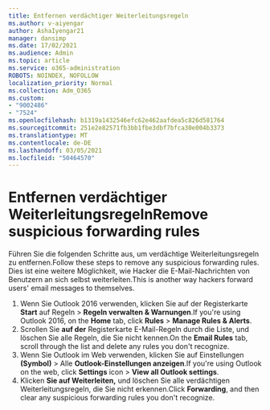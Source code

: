 ```yaml
---
title: Entfernen verdächtiger Weiterleitungsregeln
ms.author: v-aiyengar
author: AshaIyengar21
manager: dansimp
ms.date: 17/02/2021
ms.audience: Admin
ms.topic: article
ms.service: o365-administration
ROBOTS: NOINDEX, NOFOLLOW
localization_priority: Normal
ms.collection: Adm_O365
ms.custom:
- "9002486"
- "7524"
ms.openlocfilehash: b1319a1432546efc62e462aafdea5c826d581764
ms.sourcegitcommit: 251e2e82571fb3bb1fbe3dbf7bfca30e004b3373
ms.translationtype: MT
ms.contentlocale: de-DE
ms.lasthandoff: 03/05/2021
ms.locfileid: "50464570"
---
```

# <a name="remove-suspicious-forwarding-rules"></a><span data-ttu-id="a04cf-102">Entfernen verdächtiger Weiterleitungsregeln</span><span class="sxs-lookup"><span data-stu-id="a04cf-102">Remove suspicious forwarding rules</span></span>

<span data-ttu-id="a04cf-103">Führen Sie die folgenden Schritte aus, um verdächtige Weiterleitungsregeln zu entfernen.</span><span class="sxs-lookup"><span data-stu-id="a04cf-103">Follow these steps to remove any suspicious forwarding rules.</span></span> <span data-ttu-id="a04cf-104">Dies ist eine weitere Möglichkeit, wie Hacker die E-Mail-Nachrichten von Benutzern an sich selbst weiterleiten.</span><span class="sxs-lookup"><span data-stu-id="a04cf-104">This is another way hackers forward users' email messages to themselves.</span></span>

1. <span data-ttu-id="a04cf-105">Wenn Sie Outlook 2016 verwenden, klicken Sie auf der Registerkarte **Start** auf Regeln  >  **Regeln verwalten & Warnungen**.</span><span class="sxs-lookup"><span data-stu-id="a04cf-105">If you're using Outlook 2016, on the **Home** tab, click **Rules** > **Manage Rules & Alerts**.</span></span> 
1. <span data-ttu-id="a04cf-106">Scrollen Sie **auf der** Registerkarte E-Mail-Regeln durch die Liste, und löschen Sie alle Regeln, die Sie nicht kennen.</span><span class="sxs-lookup"><span data-stu-id="a04cf-106">On the **Email Rules** tab, scroll through the list and delete any rules you don't recognize.</span></span>
1. <span data-ttu-id="a04cf-107">Wenn Sie Outlook im Web verwenden, klicken Sie auf Einstellungen **(Symbol)** > Alle **Outlook-Einstellungen anzeigen**.</span><span class="sxs-lookup"><span data-stu-id="a04cf-107">If you're using Outlook on the web, click **Settings** icon > **View all Outlook settings**.</span></span>
1. <span data-ttu-id="a04cf-108">Klicken **Sie auf Weiterleiten,** und löschen Sie alle verdächtigen Weiterleitungsregeln, die Sie nicht erkennen.</span><span class="sxs-lookup"><span data-stu-id="a04cf-108">Click **Forwarding**, and then clear any suspicious forwarding rules you don't recognize.</span></span>
